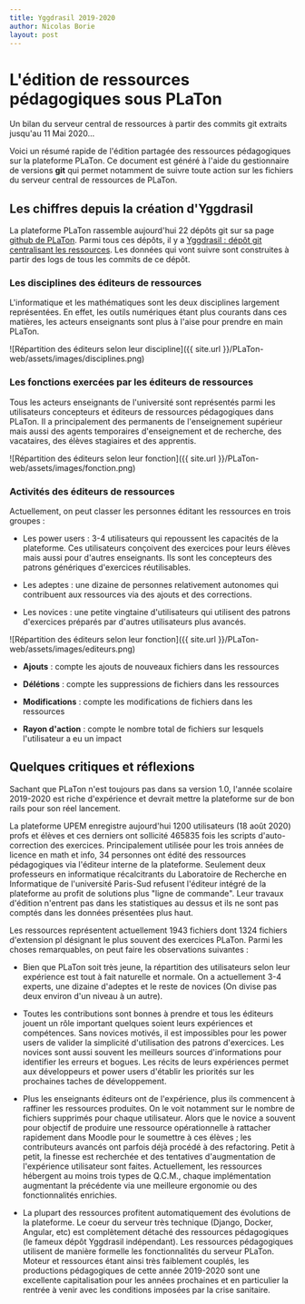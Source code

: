 ```yaml
---
title: Yggdrasil 2019-2020
author: Nicolas Borie
layout: post
---
```


# L'édition de ressources pédagogiques sous PLaTon

Un bilan du serveur central de ressources à partir des commits git extraits jusqu'au 11 Mai 2020...


Voici un résumé rapide de l'édition partagée des ressources pédagogiques
sur la plateforme PLaTon. Ce document est généré à l'aide du
gestionnaire de versions **git** qui permet notamment de suivre toute
action sur les fichiers du serveur central de ressources de PLaTon.


## Les chiffres depuis la création d'Yggdrasil


La plateforme PLaTon rassemble aujourd'hui 22 dépôts git sur sa page
[github de PLaTon](https://github.com/PremierLangage). Parmi tous ces
dépôts, il y a [Yggdrasil : dépôt git centralisant les
ressources](https://github.com/PremierLangage/Yggdrasil). Les données
qui vont suivre sont construites à partir des logs de tous les commits
de ce dépôt.


### Les disciplines des éditeurs de ressources


L'informatique et les mathématiques sont les deux disciplines
largement représentées. En effet, les outils numériques étant plus
courants dans ces matières, les acteurs enseignants sont plus à l'aise
pour prendre en main PLaTon. 


![Répartition des éditeurs selon leur discipline]({{ site.url }}/PLaTon-web/assets/images/disciplines.png)


### Les fonctions exercées par les éditeurs de ressources


Tous les acteurs enseignants de l'université sont représentés parmi les
utilisateurs concepteurs et éditeurs de ressources pédagogiques dans
PLaTon. Il a principalement des permanents de l'enseignement supérieur
mais aussi des agents temporaires d'enseignement et de recherche, des
vacataires, des élèves stagiaires et des apprentis.


![Répartition des éditeurs selon leur fonction]({{ site.url }}/PLaTon-web/assets/images/fonction.png)


### Activités des éditeurs de ressources


Actuellement, on peut classer les personnes éditant les ressources en trois groupes :

* Les power users : 3-4 utilisateurs qui repoussent les capacités de
  la plateforme. Ces utilisateurs conçoivent des exercices pour leurs
  élèves mais aussi pour d'autres enseignants. Ils sont les
  concepteurs des patrons génériques d'exercices réutilisables.

* Les adeptes : une dizaine de personnes relativement autonomes qui
  contribuent aux ressources via des ajouts et des corrections. 

* Les novices : une petite vingtaine d'utilisateurs qui utilisent des
  patrons d'exercices préparés par d'autres utilisateurs plus avancés. 

![Répartition des éditeurs selon leur fonction]({{ site.url }}/PLaTon-web/assets/images/editeurs.png)

* **Ajouts** : compte les ajouts de nouveaux fichiers dans les ressources

* **Délétions** : compte les suppressions de fichiers dans les ressources

* **Modifications** : compte les modifications de fichiers dans les ressources

* **Rayon d'action** : compte le nombre total de fichiers sur lesquels l'utilisateur a eu un impact


## Quelques critiques et réflexions


Sachant que PLaTon n'est toujours pas dans sa version 1.0, l'année
scolaire 2019-2020 est riche d'expérience et devrait mettre la
plateforme sur de bon rails pour son réel lancement.


La plateforme UPEM enregistre aujourd'hui 1200 utilisateurs (18 août
2020) profs et élèves et ces derniers ont sollicité 465835 fois les
scripts d'auto-correction des exercices. Principalement utilisée pour
les trois années de licence en math et info, 34 personnes ont édité des
ressources pédagogiques via l'éditeur interne de la
plateforme. Seulement deux professeurs en informatique récalcitrants
du Laboratoire de Recherche en Informatique de l'université Paris-Sud
refusent l'éditeur intégré de la plateforme au profit de solutions
plus "ligne de commande". Leur travaux d'édition n'entrent pas dans les
statistiques au dessus et ils ne sont pas comptés dans les données
présentées plus haut.


Les ressources représentent actuellement 1943 fichiers dont 1324
fichiers d'extension pl désignant le plus souvent des exercices
PLaTon. Parmi les choses remarquables, on peut faire les observations
suivantes :

* Bien que PLaTon soit très jeune, la répartition des utilisateurs
  selon leur expérience est tout à fait naturelle et normale. On a
  actuellement 3-4 experts, une dizaine d'adeptes et le reste de
  novices (On divise pas deux environ d'un niveau à un autre).
  
* Toutes les contributions sont bonnes à prendre et tous les éditeurs
  jouent un rôle important quelques soient leurs expériences et
  compétences. Sans novices motivés, il est impossibles pour les power
  users de valider la simplicité d'utilisation des patrons
  d'exercices. Les novices sont aussi souvent les meilleurs sources
  d'informations pour identifier les erreurs et bogues. Les récits de
  leurs expériences permet aux développeurs et power users d'établir
  les priorités sur les prochaines taches de développement.
  
* Plus les enseignants éditeurs ont de l'expérience, plus ils
  commencent à raffiner les ressources produites. On le voit notamment
  sur le nombre de fichiers supprimés pour chaque utilisateur. Alors
  que le novice a souvent pour objectif de produire une ressource
  opérationnelle à rattacher rapidement dans Moodle pour le soumettre
  à ces élèves ; les contributeurs avancés ont parfois déjà procédé à
  des refactoring. Petit à petit, la finesse est recherchée et des
  tentatives d'augmentation de l'expérience utilisateur sont
  faites. Actuellement, les ressources hébergent au moins trois types de
  Q.C.M., chaque implémentation augmentant la précédente via une
  meilleure ergonomie ou des fonctionnalités enrichies.

* La plupart des ressources profitent automatiquement des évolutions
  de la plateforme. Le coeur du serveur très technique (Django,
  Docker, Angular, etc) est complètement détaché des ressources
  pédagogiques (le fameux dépôt Yggdrasil indépendant). Les ressources
  pédagogiques utilisent de manière formelle les fonctionnalités du
  serveur PLaTon. Moteur et ressources étant ainsi très faiblement
  couplés, les productions pédagogiques de cette année 2019-2020 sont
  une excellente capitalisation pour les années prochaines et en
  particulier la rentrée à venir avec les conditions imposées par la
  crise sanitaire.
